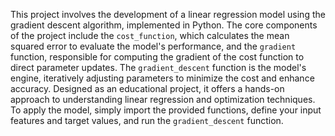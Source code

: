 This project involves the development of a linear regression model using the gradient descent algorithm, implemented in Python. The core components of the project include the `cost_function`, which calculates the mean squared error to evaluate the model's performance, and the `gradient` function, responsible for computing the gradient of the cost function to direct parameter updates. The `gradient_descent` function is the model's engine, iteratively adjusting parameters to minimize the cost and enhance accuracy. Designed as an educational project, it offers a hands-on approach to understanding linear regression and optimization techniques. To apply the model, simply import the provided functions, define your input features and target values, and run the `gradient_descent` function.
